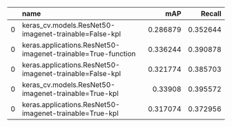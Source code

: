 |    | name                                                         |      mAP |   Recall |
|---:|:-------------------------------------------------------------|---------:|---------:|
|  0 | keras_cv.models.ResNet50-imagenet-trainable=False-kpl        | 0.286879 | 0.352644 |
|  0 | keras.applications.ResNet50-imagenet-trainable=True-function | 0.336244 | 0.390878 |
|  0 | keras.applications.ResNet50-imagenet-trainable=False-kpl     | 0.321774 | 0.385703 |
|  0 | keras_cv.models.ResNet50-imagenet-trainable=True-kpl         | 0.33908  | 0.395572 |
|  0 | keras.applications.ResNet50-imagenet-trainable=True-kpl      | 0.317074 | 0.372956 |